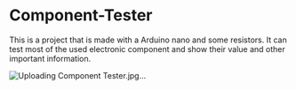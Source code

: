 # Component-Tester
This is a project that is made with a Arduino nano and some resistors. It can test most of the used electronic component and show their value and other important information. 

![Uploading Component Tester.jpg…]()

